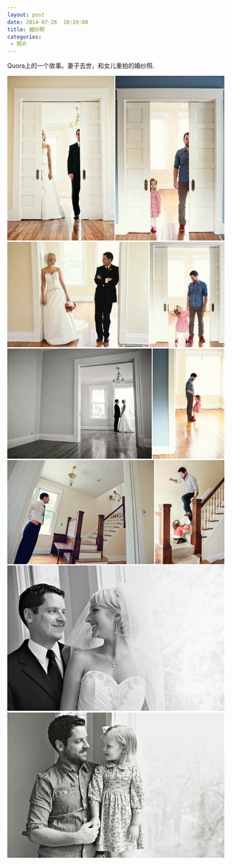 ```yaml
---
layout: post
date: 2014-07-26  10:19:00
title: 婚纱照
categories:
 - 照片
---
```


Quora上的一个故事。妻子去世，和女儿重拍的婚纱照.


<img src="/images/wedding/1.jpg" width="500">
<img src="/images/wedding/2.jpg" width="500">
<img src="/images/wedding/3.jpg" width="500">
<img src="/images/wedding/4.jpg" width="500">
<img src="/images/wedding/5.jpg" width="500">



